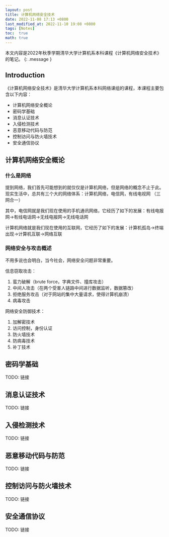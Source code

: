```yaml
---
layout: post
title: 计算机网络安全技术
date: 2022-11-08 17:13 +0800
last_modified_at: 2022-11-10 19:08 +0800
tags: [Notes]
toc:  true
math: true
---
```


本文内容是2022年秋季学期清华大学计算机系本科课程《计算机网络安全技术》的笔记。
{: .message }

## Introduction

《计算机网络安全技术》是清华大学计算机系本科网络课组的课程，本课程主要包含以下内容：

- 计算机网络安全概论
- 密码学基础
- 消息认证技术
- 入侵检测技术
- 恶意移动代码与防范
- 控制访问与防火墙技术
- 安全通信协议

## 计算机网络安全概论

### 什么是网络

提到网络，我们首先可能想到的就仅仅是计算机网络，但是网络的概念不止于此。现实生活中，总共有三个大的网络体系：计算机网络，电信网，有线电视网 （三网合一）

其中，电信网就是我们现在使用的手机通讯网络，它经历了如下的发展：有线电报网->有线电话网->无线电报网->无线电话网

计算机网络就是我们现在使用的互联网，它经历了如下的发展：计算机孤岛->终端出现->计算机互联->网络互联

### 网络安全与攻击概述

不用多说也会明白，当今社会，网络安全问题非常重要。

信息窃取攻击：

1. 蛮力破解（brute force，字典文件、撞库攻击）
2. 中间人攻击（在两个受害人链路中间进行数据监听，数据篡改）
3. 拒绝服务攻击（对于网站的集中大量请求，使得计算机崩溃）
4. 病毒攻击

网络安全防御技术：

1. 加解密技术
2. 访问控制，身份认证
3. 防火墙技术
4. 防病毒技术
5. 补丁技术

## 密码学基础

TODO: 链接

## 消息认证技术

TODO: 链接

## 入侵检测技术

TODO: 链接

## 恶意移动代码与防范

TODO: 链接

## 控制访问与防火墙技术

TODO: 链接

## 安全通信协议

TODO: 链接